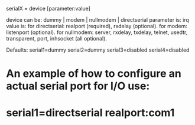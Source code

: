 serialX = device [parameter:value]

device can be: dummy | modem | nullmodem | directserial
parameter is: irq
value is: for directserial: realport (required), rxdelay (optional).
for modem: listenport (optional).
for nullmodem: server, rxdelay, txdelay, telnet, usedtr, transparent, port, inhsocket (all optional).

Defaults:
serial1=dummy
serial2=dummy
serial3=disabled
serial4=disabled

# An example of how to configure an actual serial port for I/O use:

# serial1=directserial realport:com1
